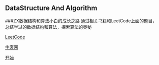 ## DataStructure And Algorithm

###ZX数据结构和算法小白的成长之路
   通过相关书籍和LeetCode上面的题目，总结学过的数据结构和算法，探索算法的奥秘

[LeetCode](https://leetcode-cn.com/u/opportunity-f/)

[牛客网](https://www.nowcoder.com/profile/486941926)

[开始](./src/README.md)
